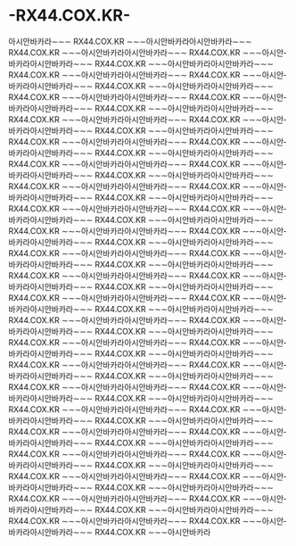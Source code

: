 -RX44.COX.KR-
=============

아­시­안­바­카­라∼∼∼ RX44.COX.KR ∼∼∼아­시­안­바­카­라아­시­안­바­카­라∼∼∼ RX44.COX.KR ∼∼∼아­시­안­바­카­라아­시­안­바­카­라∼∼∼ RX44.COX.KR ∼∼∼아­시­안­바­카­라아­시­안­바­카­라∼∼∼ RX44.COX.KR ∼∼∼아­시­안­바­카­라아­시­안­바­카­라∼∼∼ RX44.COX.KR ∼∼∼아­시­안­바­카­라아­시­안­바­카­라∼∼∼ RX44.COX.KR ∼∼∼아­시­안­바­카­라아­시­안­바­카­라∼∼∼ RX44.COX.KR ∼∼∼아­시­안­바­카­라아­시­안­바­카­라∼∼∼ RX44.COX.KR ∼∼∼아­시­안­바­카­라아­시­안­바­카­라∼∼∼ RX44.COX.KR ∼∼∼아­시­안­바­카­라아­시­안­바­카­라∼∼∼ RX44.COX.KR ∼∼∼아­시­안­바­카­라아­시­안­바­카­라∼∼∼ RX44.COX.KR ∼∼∼아­시­안­바­카­라아­시­안­바­카­라∼∼∼ RX44.COX.KR ∼∼∼아­시­안­바­카­라아­시­안­바­카­라∼∼∼ RX44.COX.KR ∼∼∼아­시­안­바­카­라아­시­안­바­카­라∼∼∼ RX44.COX.KR ∼∼∼아­시­안­바­카­라아­시­안­바­카­라∼∼∼ RX44.COX.KR ∼∼∼아­시­안­바­카­라아­시­안­바­카­라∼∼∼ RX44.COX.KR ∼∼∼아­시­안­바­카­라아­시­안­바­카­라∼∼∼ RX44.COX.KR ∼∼∼아­시­안­바­카­라아­시­안­바­카­라∼∼∼ RX44.COX.KR ∼∼∼아­시­안­바­카­라아­시­안­바­카­라∼∼∼ RX44.COX.KR ∼∼∼아­시­안­바­카­라아­시­안­바­카­라∼∼∼ RX44.COX.KR ∼∼∼아­시­안­바­카­라아­시­안­바­카­라∼∼∼ RX44.COX.KR ∼∼∼아­시­안­바­카­라아­시­안­바­카­라∼∼∼ RX44.COX.KR ∼∼∼아­시­안­바­카­라아­시­안­바­카­라∼∼∼ RX44.COX.KR ∼∼∼아­시­안­바­카­라아­시­안­바­카­라∼∼∼ RX44.COX.KR ∼∼∼아­시­안­바­카­라아­시­안­바­카­라∼∼∼ RX44.COX.KR ∼∼∼아­시­안­바­카­라아­시­안­바­카­라∼∼∼ RX44.COX.KR ∼∼∼아­시­안­바­카­라아­시­안­바­카­라∼∼∼ RX44.COX.KR ∼∼∼아­시­안­바­카­라아­시­안­바­카­라∼∼∼ RX44.COX.KR ∼∼∼아­시­안­바­카­라아­시­안­바­카­라∼∼∼ RX44.COX.KR ∼∼∼아­시­안­바­카­라아­시­안­바­카­라∼∼∼ RX44.COX.KR ∼∼∼아­시­안­바­카­라아­시­안­바­카­라∼∼∼ RX44.COX.KR ∼∼∼아­시­안­바­카­라아­시­안­바­카­라∼∼∼ RX44.COX.KR ∼∼∼아­시­안­바­카­라아­시­안­바­카­라∼∼∼ RX44.COX.KR ∼∼∼아­시­안­바­카­라아­시­안­바­카­라∼∼∼ RX44.COX.KR ∼∼∼아­시­안­바­카­라아­시­안­바­카­라∼∼∼ RX44.COX.KR ∼∼∼아­시­안­바­카­라아­시­안­바­카­라∼∼∼ RX44.COX.KR ∼∼∼아­시­안­바­카­라아­시­안­바­카­라∼∼∼ RX44.COX.KR ∼∼∼아­시­안­바­카­라아­시­안­바­카­라∼∼∼ RX44.COX.KR ∼∼∼아­시­안­바­카­라아­시­안­바­카­라∼∼∼ RX44.COX.KR ∼∼∼아­시­안­바­카­라아­시­안­바­카­라∼∼∼ RX44.COX.KR ∼∼∼아­시­안­바­카­라아­시­안­바­카­라∼∼∼ RX44.COX.KR ∼∼∼아­시­안­바­카­라아­시­안­바­카­라∼∼∼ RX44.COX.KR ∼∼∼아­시­안­바­카­라아­시­안­바­카­라∼∼∼ RX44.COX.KR ∼∼∼아­시­안­바­카­라아­시­안­바­카­라∼∼∼ RX44.COX.KR ∼∼∼아­시­안­바­카­라아­시­안­바­카­라∼∼∼ RX44.COX.KR ∼∼∼아­시­안­바­카­라아­시­안­바­카­라∼∼∼ RX44.COX.KR ∼∼∼아­시­안­바­카­라아­시­안­바­카­라∼∼∼ RX44.COX.KR ∼∼∼아­시­안­바­카­라아­시­안­바­카­라∼∼∼ RX44.COX.KR ∼∼∼아­시­안­바­카­라아­시­안­바­카­라∼∼∼ RX44.COX.KR ∼∼∼아­시­안­바­카­라아­시­안­바­카­라∼∼∼ RX44.COX.KR ∼∼∼아­시­안­바­카­라아­시­안­바­카­라∼∼∼ RX44.COX.KR ∼∼∼아­시­안­바­카­라아­시­안­바­카­라∼∼∼ RX44.COX.KR ∼∼∼아­시­안­바­카­라아­시­안­바­카­라∼∼∼ RX44.COX.KR ∼∼∼아­시­안­바­카­라아­시­안­바­카­라∼∼∼ RX44.COX.KR ∼∼∼아­시­안­바­카­라아­시­안­바­카­라∼∼∼ RX44.COX.KR ∼∼∼아­시­안­바­카­라아­시­안­바­카­라∼∼∼ RX44.COX.KR ∼∼∼아­시­안­바­카­라아­시­안­바­카­라∼∼∼ RX44.COX.KR ∼∼∼아­시­안­바­카­라아­시­안­바­카­라∼∼∼ RX44.COX.KR ∼∼∼아­시­안­바­카­라아­시­안­바­카­라∼∼∼ RX44.COX.KR ∼∼∼아­시­안­바­카­라아­시­안­바­카­라∼∼∼ RX44.COX.KR ∼∼∼아­시­안­바­카­라아­시­안­바­카­라∼∼∼ RX44.COX.KR ∼∼∼아­시­안­바­카­라아­시­안­바­카­라∼∼∼ RX44.COX.KR ∼∼∼아­시­안­바­카­라아­시­안­바­카­라∼∼∼ RX44.COX.KR ∼∼∼아­시­안­바­카­라아­시­안­바­카­라∼∼∼ RX44.COX.KR ∼∼∼아­시­안­바­카­라아­시­안­바­카­라∼∼∼ RX44.COX.KR ∼∼∼아­시­안­바­카­라아­시­안­바­카­라∼∼∼ RX44.COX.KR ∼∼∼아­시­안­바­카­라아­시­안­바­카­라∼∼∼ RX44.COX.KR ∼∼∼아­시­안­바­카­라
